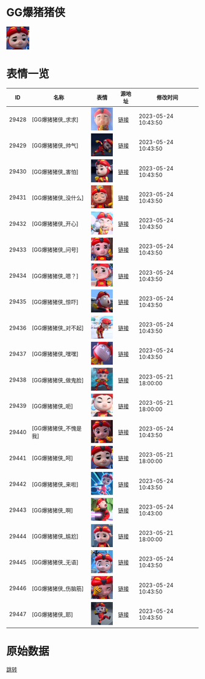 # GG爆猪猪侠

<img src="./cover.png" height="60" alt="cover" />

# 表情一览

|ID|名称|表情|源地址|修改时间|
|----|----|----|----|----|
|29428|[GG爆猪猪侠_求求]|<img src="./pic/029428_%5BGG爆猪猪侠_求求%5D.png" height="60" alt="求求"/>|[链接](https://i0.hdslb.com/bfs/garb/ecf48e914ef45b826005d4c43867a1ef6fcaf96a.png)|2023-05-24 10:43:50|
|29429|[GG爆猪猪侠_帅气]|<img src="./pic/029429_%5BGG爆猪猪侠_帅气%5D.png" height="60" alt="帅气"/>|[链接](https://i0.hdslb.com/bfs/garb/f2e639b89ce76138a9c45bbc4f615ad602d21ef6.png)|2023-05-24 10:43:50|
|29430|[GG爆猪猪侠_害怕]|<img src="./pic/029430_%5BGG爆猪猪侠_害怕%5D.png" height="60" alt="害怕"/>|[链接](https://i0.hdslb.com/bfs/garb/bf3172d8609dbb9a964bc6948ace1cb5b3b97b57.png)|2023-05-24 10:43:50|
|29431|[GG爆猪猪侠_没什么]|<img src="./pic/029431_%5BGG爆猪猪侠_没什么%5D.png" height="60" alt="没什么"/>|[链接](https://i0.hdslb.com/bfs/garb/176168f17a7fc4df7076531731821d33f4bfe1ce.png)|2023-05-24 10:43:50|
|29432|[GG爆猪猪侠_开心]|<img src="./pic/029432_%5BGG爆猪猪侠_开心%5D.png" height="60" alt="开心"/>|[链接](https://i0.hdslb.com/bfs/garb/8bfb1f9da7e24fc078a39d9d1c0b4d293125d5dd.png)|2023-05-24 10:43:50|
|29433|[GG爆猪猪侠_问号]|<img src="./pic/029433_%5BGG爆猪猪侠_问号%5D.png" height="60" alt="问号"/>|[链接](https://i0.hdslb.com/bfs/garb/84321018b5c7fd910e54f9d7befdc4536f389648.png)|2023-05-24 10:43:50|
|29434|[GG爆猪猪侠_嗯？]|<img src="./pic/029434_%5BGG爆猪猪侠_嗯？%5D.png" height="60" alt="嗯？"/>|[链接](https://i0.hdslb.com/bfs/garb/e2b050e78d685839e09c6460bab0c17e6867f1b8.png)|2023-05-24 10:43:50|
|29435|[GG爆猪猪侠_惊吓]|<img src="./pic/029435_%5BGG爆猪猪侠_惊吓%5D.png" height="60" alt="惊吓"/>|[链接](https://i0.hdslb.com/bfs/garb/34bafe5dc358ecb0bf1d303a9b1cda2fd605fb64.png)|2023-05-24 10:43:50|
|29436|[GG爆猪猪侠_对不起]|<img src="./pic/029436_%5BGG爆猪猪侠_对不起%5D.png" height="60" alt="对不起"/>|[链接](https://i0.hdslb.com/bfs/garb/785144f12100dcda6d101788bb2e959263ddc315.png)|2023-05-24 10:43:50|
|29437|[GG爆猪猪侠_嘿嘿]|<img src="./pic/029437_%5BGG爆猪猪侠_嘿嘿%5D.png" height="60" alt="嘿嘿"/>|[链接](https://i0.hdslb.com/bfs/garb/e5ed56a1d1c1629e7d26af1047f2962ea950858d.png)|2023-05-24 10:43:50|
|29438|[GG爆猪猪侠_做鬼脸]|<img src="./pic/029438_%5BGG爆猪猪侠_做鬼脸%5D.png" height="60" alt="做鬼脸"/>|[链接](https://i0.hdslb.com/bfs/garb/016e56c9ad1938f44ebadf5d94df8b0832b89b74.png)|2023-05-21 18:00:00|
|29439|[GG爆猪猪侠_呃]|<img src="./pic/029439_%5BGG爆猪猪侠_呃%5D.png" height="60" alt="呃"/>|[链接](https://i0.hdslb.com/bfs/garb/fe7949bf53750d604c06bf635f710496ce7f1aed.png)|2023-05-21 18:00:00|
|29440|[GG爆猪猪侠_不愧是我]|<img src="./pic/029440_%5BGG爆猪猪侠_不愧是我%5D.png" height="60" alt="不愧是我"/>|[链接](https://i0.hdslb.com/bfs/garb/06acd3dea0c8b9f8d8f42e9c08b4a20e15006197.png)|2023-05-24 10:43:50|
|29441|[GG爆猪猪侠_呵]|<img src="./pic/029441_%5BGG爆猪猪侠_呵%5D.png" height="60" alt="呵"/>|[链接](https://i0.hdslb.com/bfs/garb/01352e4456402b7947f30d8f0b2fc3982e2f52f6.png)|2023-05-21 18:00:00|
|29442|[GG爆猪猪侠_来啦]|<img src="./pic/029442_%5BGG爆猪猪侠_来啦%5D.png" height="60" alt="来啦"/>|[链接](https://i0.hdslb.com/bfs/garb/c85a7de9941561d18e84476daeccf37abe4b6a6d.png)|2023-05-24 10:43:50|
|29443|[GG爆猪猪侠_啊]|<img src="./pic/029443_%5BGG爆猪猪侠_啊%5D.png" height="60" alt="啊"/>|[链接](https://i0.hdslb.com/bfs/garb/f87ca835b0618dc8fb511c8f4c86545cb438f3ff.png)|2023-05-24 10:43:00|
|29444|[GG爆猪猪侠_尴尬]|<img src="./pic/029444_%5BGG爆猪猪侠_尴尬%5D.png" height="60" alt="尴尬"/>|[链接](https://i0.hdslb.com/bfs/garb/dc85cb1639076217e3898d52389a8418ba4beb87.png)|2023-05-21 18:00:00|
|29445|[GG爆猪猪侠_无语]|<img src="./pic/029445_%5BGG爆猪猪侠_无语%5D.png" height="60" alt="无语"/>|[链接](https://i0.hdslb.com/bfs/garb/e25a93249d87827c98c350d3e97ea9c41f1b75b7.png)|2023-05-24 10:43:50|
|29446|[GG爆猪猪侠_伤脑筋]|<img src="./pic/029446_%5BGG爆猪猪侠_伤脑筋%5D.png" height="60" alt="伤脑筋"/>|[链接](https://i0.hdslb.com/bfs/garb/b4bfe6123b365decaddd8f335d181c8b7f234b5f.png)|2023-05-24 10:43:50|
|29447|[GG爆猪猪侠_耶]|<img src="./pic/029447_%5BGG爆猪猪侠_耶%5D.png" height="60" alt="耶"/>|[链接](https://i0.hdslb.com/bfs/garb/f0deaa83a5cb3de35559633527158332b4cd7ff4.png)|2023-05-24 10:43:50|

# 原始数据

[跳转](./raw.json)

